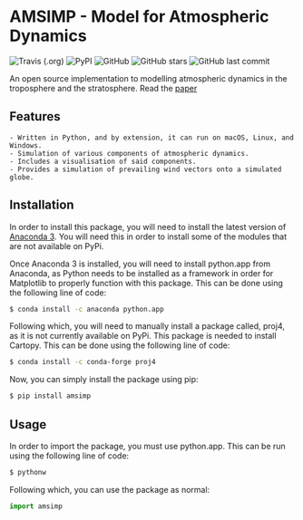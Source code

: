 # AMSIMP - Model for Atmospheric Dynamics

![Travis (.org)](https://img.shields.io/travis/amsimp/amsimp.svg?style=for-the-badge)
![PyPI](https://img.shields.io/pypi/v/amsimp.svg?style=for-the-badge)
![GitHub](https://img.shields.io/github/license/amsimp/amsimp.svg?style=for-the-badge)
![GitHub stars](https://img.shields.io/github/stars/amsimp/amsimp.svg?style=for-the-badge)
![GitHub last commit](https://img.shields.io/github/last-commit/amsimp/amsimp.svg?style=for-the-badge)

An open source implementation to modelling atmospheric dynamics in the troposphere and the stratosphere. Read the [paper]()

## Features
	- Written in Python, and by extension, it can run on macOS, Linux, and Windows.
	- Simulation of various components of atmospheric dynamics.
	- Includes a visualisation of said components.
	- Provides a simulation of prevailing wind vectors onto a simulated globe.

## Installation
In order to install this package, you will need to install the latest version of     [Anaconda 3](https://www.anaconda.com/distribution/). You will need this in order to install some of the modules that are not available on PyPi.

Once Anaconda 3 is installed, you will need to install python.app from Anaconda, as Python needs to be installed as a framework in order for Matplotlib to properly function with this package. This can be done using the following line of code:

```bash
$ conda install -c anaconda python.app 
```

Following which, you will need to manually install a package called, proj4, as it is not currently available on PyPi. This package is needed to install Cartopy. This can be done using the following line of code:

```bash
$ conda install -c conda-forge proj4 
```

Now, you can simply install the package using pip:

```bash
$ pip install amsimp 
```

## Usage
In order to import the package, you must use python.app. This can be run using the following line of code:

```bash
$ pythonw
```

Following which, you can use the package as normal:

```python
import amsimp
```